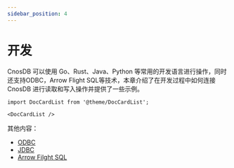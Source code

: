 ```yaml
---
sidebar_position: 4
---
```


# 开发

CnosDB 可以使用 Go、Rust、Java、Python 等常用的开发语言进行操作，同时还支持ODBC，Arrow Flight SQL等技术，本章介绍了在开发过程中如何连接 CnosDB 进行读取和写入操作并提供了一些示例。

```mdx-code-block
import DocCardList from '@theme/DocCardList';

<DocCardList />
```

其他内容：

- [ODBC](../reference/connector/arrow_flight_sql.md#不同客户端的使用方式)
- [JDBC](../reference/connector/arrow_flight_sql.md#不同客户端的使用方式)
- [Arrow Filght SQL](../reference/connector/arrow_flight_sql)
